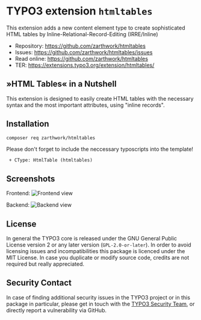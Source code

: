TYPO3 extension ``htmltables``
========================================

This extension adds a new content element type to create sophisticated HTML tables by Inline-Relational-Record-Editing (IRRE/Inline)

- Repository:  https://github.com/zarthwork/htmltables
- Issues:      https://github.com/zarthwork/htmltables/issues
- Read online: https://github.com/zarthwork/htmltables
- TER:         https://extensions.typo3.org/extension/htmltables/

## »HTML Tables« in a Nutshell

This extension is designed to easily create HTML tables with the necessary syntax and the most important attributes, using "inline records".

## Installation

```bash
composer req zarthwork/htmltables
```

Please don't forget to include the neccessary typoscripts into the template!

```
 + CType: HtmlTable (htmltables)
```

## Screenshots

Frontend:
![Frontend view](https://raw.githubusercontent.com/zarthwork/htmltables/master/Documentation/Images/frontend-example.png)

Backend:
![Backend view](https://raw.githubusercontent.com/zarthwork/htmltables/master/Documentation/Images/backend-example.png)

## License

In general the TYPO3 core is released under the GNU General Public License version
2 or any later version (`GPL-2.0-or-later`). In order to avoid licensing issues and
incompatibilities this package is licenced under the MIT License. In case  you
duplicate or modify source code, credits are not required but really appreciated.

## Security Contact

In case of finding additional security issues in the TYPO3 project or in this package in particular,
please get in touch with the [TYPO3 Security Team](mailto:security@typo3.org), or directly
report a vulnerability via GitHub.
